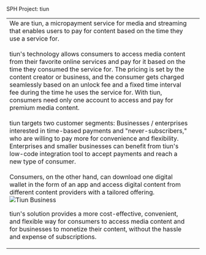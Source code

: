 SPH Project: tiun
<table><tbody><tr><td>We are tiun, a micropayment service for media and streaming that enables users to pay for content based on the time they use a service for.<br/>
<br/>
tiun's technology allows consumers to access media content from their favorite online services and pay for it based on the time they consumed the service for. The pricing is set by the content creator or business, and the consumer gets charged seamlessly based on an unlock fee and a fixed time interval fee during the time he uses the service for. With tiun, consumers need only one account to access and pay for premium media content.<br/>
<br/>
tiun targets two customer segments: Businesses / enterprises interested in time-based payments and "never-subscribers," who are willing to pay more for convenience and flexibility. Enterprises and smaller businesses can benefit from tiun's low-code integration tool to accept payments and reach a new type of consumer.<br/>
<br/>
Consumers, on the other hand, can download one digital wallet in the form of an app and access digital content from different content providers with a tailored offering.
<img alt="Tiun Business" src="https://sph.ethz.ch/uploads/images/tiun.business_2.jpeg"/>
<p>tiun's solution provides a more cost-effective, convenient, and flexible way for consumers to access media content and for businesses to monetize their content, without the hassle and expense of subscriptions.<br/></p></td><td></td></tr></tbody></table>

  
